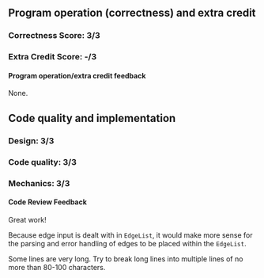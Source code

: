 ## Program operation (correctness) and extra credit

### Correctness Score: 3/3

### Extra Credit Score: -/3

#### Program operation/extra credit feedback

None.

## Code quality and implementation

### Design: 3/3

### Code quality: 3/3

### Mechanics: 3/3

#### Code Review Feedback

Great work!

Because edge input is dealt with in `EdgeList`, it would make more sense for the
parsing and error handling of edges to be placed within the `EdgeList`.

Some lines are very long. Try to break long lines into multiple lines of no more
than 80-100 characters.

